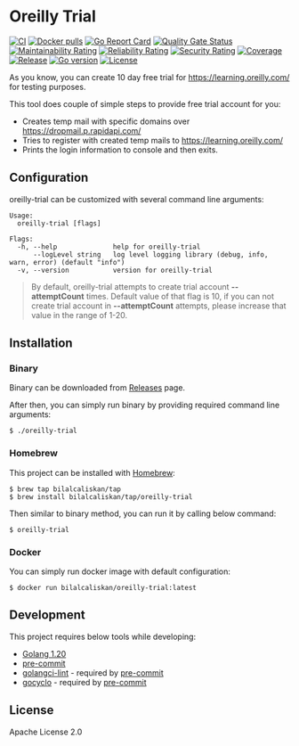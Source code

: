 # Oreilly Trial
[![CI](https://github.com/bilalcaliskan/oreilly-trial/workflows/CI/badge.svg?event=push)](https://github.com/bilalcaliskan/oreilly-trial/actions?query=workflow%3ACI)
[![Docker pulls](https://img.shields.io/docker/pulls/bilalcaliskan/oreilly-trial)](https://hub.docker.com/r/bilalcaliskan/oreilly-trial/)
[![Go Report Card](https://goreportcard.com/badge/github.com/bilalcaliskan/oreilly-trial)](https://goreportcard.com/report/github.com/bilalcaliskan/oreilly-trial)
[![Quality Gate Status](https://sonarcloud.io/api/project_badges/measure?project=bilalcaliskan_oreilly-trial&metric=alert_status)](https://sonarcloud.io/summary/new_code?id=bilalcaliskan_oreilly-trial)
[![Maintainability Rating](https://sonarcloud.io/api/project_badges/measure?project=bilalcaliskan_oreilly-trial&metric=sqale_rating)](https://sonarcloud.io/summary/new_code?id=bilalcaliskan_oreilly-trial)
[![Reliability Rating](https://sonarcloud.io/api/project_badges/measure?project=bilalcaliskan_oreilly-trial&metric=reliability_rating)](https://sonarcloud.io/summary/new_code?id=bilalcaliskan_oreilly-trial)
[![Security Rating](https://sonarcloud.io/api/project_badges/measure?project=bilalcaliskan_oreilly-trial&metric=security_rating)](https://sonarcloud.io/summary/new_code?id=bilalcaliskan_oreilly-trial)
[![Coverage](https://sonarcloud.io/api/project_badges/measure?project=bilalcaliskan_oreilly-trial&metric=coverage)](https://sonarcloud.io/summary/new_code?id=bilalcaliskan_oreilly-trial)
[![Release](https://img.shields.io/github/release/bilalcaliskan/oreilly-trial.svg)](https://github.com/bilalcaliskan/oreilly-trial/releases/latest)
[![Go version](https://img.shields.io/github/go-mod/go-version/bilalcaliskan/oreilly-trial)](https://github.com/bilalcaliskan/oreilly-trial)
[![License](https://img.shields.io/badge/License-Apache%202.0-blue.svg)](https://opensource.org/licenses/Apache-2.0)


As you know, you can create 10 day free trial for https://learning.oreilly.com/ for testing purposes.

This tool does couple of simple steps to provide free trial account for you:
  - Creates temp mail with specific domains over https://dropmail.p.rapidapi.com/
  - Tries to register with created temp mails to https://learning.oreilly.com/
  - Prints the login information to console and then exits.

## Configuration
oreilly-trial can be customized with several command line arguments:
```
Usage:
  oreilly-trial [flags]

Flags:
  -h, --help              help for oreilly-trial
      --logLevel string   log level logging library (debug, info, warn, error) (default "info")
  -v, --version           version for oreilly-trial
```

> By default, oreilly-trial attempts to create trial account **--attemptCount** times. Default value of that flag is 10, if you can not create trial account in **--attemptCount** attempts, please increase that value in the range of 1-20.

## Installation

### Binary
Binary can be downloaded from [Releases](https://github.com/bilalcaliskan/oreilly-trial/releases) page.

After then, you can simply run binary by providing required command line arguments:
```shell
$ ./oreilly-trial
```

### Homebrew
This project can be installed with [Homebrew](https://brew.sh/):
```shell
$ brew tap bilalcaliskan/tap
$ brew install bilalcaliskan/tap/oreilly-trial
```

Then similar to binary method, you can run it by calling below command:
```shell
$ oreilly-trial
```

### Docker
You can simply run docker image with default configuration:
```shell
$ docker run bilalcaliskan/oreilly-trial:latest
```

## Development
This project requires below tools while developing:
- [Golang 1.20](https://golang.org/doc/go1.20)
- [pre-commit](https://pre-commit.com/)
- [golangci-lint](https://golangci-lint.run/usage/install/) - required by [pre-commit](https://pre-commit.com/)
- [gocyclo](https://github.com/fzipp/gocyclo) - required by [pre-commit](https://pre-commit.com/)

## License
Apache License 2.0
